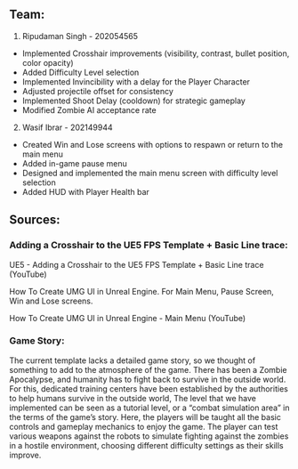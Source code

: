 ## Team:

1. Ripudaman Singh - 202054565
- Implemented Crosshair improvements (visibility, contrast, bullet position, color opacity)
- Added Difficulty Level selection
- Implemented Invincibility with a delay for the Player Character
- Adjusted projectile offset for consistency
- Implemented Shoot Delay (cooldown) for strategic gameplay
- Modified Zombie AI acceptance rate

2. Wasif Ibrar - 202149944
- Created Win and Lose screens with options to respawn or return to the main menu
- Added in-game pause menu
- Designed and implemented the main menu screen with difficulty level selection
- Added HUD with Player Health bar

## Sources:

### Adding a Crosshair to the UE5 FPS Template + Basic Line trace:

UE5 - Adding a Crosshair to the UE5 FPS Template + Basic Line trace (YouTube)

How To Create UMG UI in Unreal Engine. For Main Menu, Pause Screen, Win and Lose screens.

How To Create UMG UI in Unreal Engine - Main Menu (YouTube)

### Game Story:

The current template lacks a detailed game story, so we thought of something to add to the atmosphere of the game.
There has been a Zombie Apocalypse, and humanity has to fight back to survive in the outside world. 
For this, dedicated training centers have been established by the authorities to help humans survive in the outside world, 
The level that we have implemented can be seen as a tutorial level, or a “combat simulation area” in the terms of the game’s story. 
Here, the players will be taught all the basic controls and gameplay mechanics to enjoy the game. 
The player can test various weapons against the robots to simulate fighting against the zombies in a hostile environment, choosing different difficulty settings as their skills improve.
